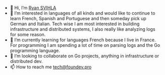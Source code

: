 - 👋 Hi, I’m [Ryan SVIHLA](https://www.linkedin.com/in/ryan-svihla-096752182/)
- 👀 I’m interested in languages of all kinds and would like to continue to learn French, Spanish and Portuguese and then someday pick up German and Italian. Tech wise I am most interested in building infrastructure and distributed systems, I also really like analyzing logs for some reason.
- 🌱 I’m currently learning for languages French because I live in France. For programming I am spending a lot of time on parsing logs and the Go programming language.
- 💞️ I’m looking to collaborate on Go projects, anything in infrastructure or distributed dev.
- 📫 How to reach me tech@foundev.pro

<!---
foundev/foundev is a ✨ special ✨ repository because its `README.md` (this file) appears on your GitHub profile.
You can click the Preview link to take a look at your changes.
--->
